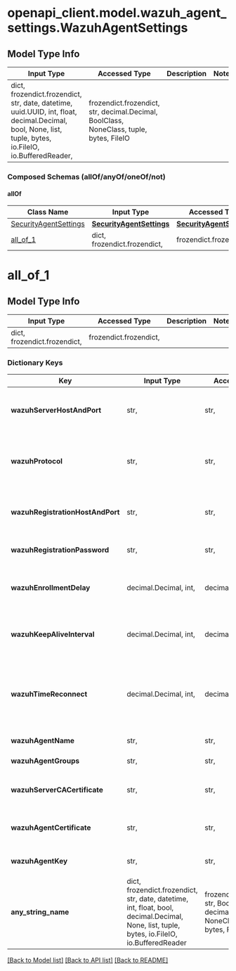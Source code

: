 # openapi_client.model.wazuh_agent_settings.WazuhAgentSettings

## Model Type Info
Input Type | Accessed Type | Description | Notes
------------ | ------------- | ------------- | -------------
dict, frozendict.frozendict, str, date, datetime, uuid.UUID, int, float, decimal.Decimal, bool, None, list, tuple, bytes, io.FileIO, io.BufferedReader,  | frozendict.frozendict, str, decimal.Decimal, BoolClass, NoneClass, tuple, bytes, FileIO |  | 

### Composed Schemas (allOf/anyOf/oneOf/not)
#### allOf
Class Name | Input Type | Accessed Type | Description | Notes
------------- | ------------- | ------------- | ------------- | -------------
[SecurityAgentSettings](SecurityAgentSettings.md) | [**SecurityAgentSettings**](SecurityAgentSettings.md) | [**SecurityAgentSettings**](SecurityAgentSettings.md) |  | 
[all_of_1](#all_of_1) | dict, frozendict.frozendict,  | frozendict.frozendict,  |  | 

# all_of_1

## Model Type Info
Input Type | Accessed Type | Description | Notes
------------ | ------------- | ------------- | -------------
dict, frozendict.frozendict,  | frozendict.frozendict,  |  | 

### Dictionary Keys
Key | Input Type | Accessed Type | Description | Notes
------------ | ------------- | ------------- | ------------- | -------------
**wazuhServerHostAndPort** | str,  | str,  | The manager IP address or hostname and port separated by colon | 
**wazuhProtocol** | str,  | str,  | The communication protocol between the manager and the agent. | [optional] must be one of ["TCP", "UDP", ] 
**wazuhRegistrationHostAndPort** | str,  | str,  | Wazuh manager that is used for agent registration. | [optional] 
**wazuhRegistrationPassword** | str,  | str,  | Wazuh Registration Password. | [optional] 
**wazuhEnrollmentDelay** | decimal.Decimal, int,  | decimal.Decimal,  | The time that agentd should wait after a successful registration. | [optional] value must be a 64 bit integer
**wazuhKeepAliveInterval** | decimal.Decimal, int,  | decimal.Decimal,  | The time between agent checks for manager connection | [optional] value must be a 64 bit integer
**wazuhTimeReconnect** | decimal.Decimal, int,  | decimal.Decimal,  | The time interval for the agent to reconnect with the Wazuh manager when connectivity is lost. | [optional] value must be a 64 bit integer
**wazuhAgentName** | str,  | str,  | Wazuh Agent name. | [optional] 
**wazuhAgentGroups** | str,  | str,  | Wazuh Agent Groups. | [optional] 
**wazuhServerCACertificate** | str,  | str,  |  Certificate of Authority for Host SSL Validation. | [optional] 
**wazuhAgentCertificate** | str,  | str,  | CA signed certificate for SSL agent verification. | [optional] 
**wazuhAgentKey** | str,  | str,  | Key for SSL agent verification. | [optional] 
**any_string_name** | dict, frozendict.frozendict, str, date, datetime, int, float, bool, decimal.Decimal, None, list, tuple, bytes, io.FileIO, io.BufferedReader | frozendict.frozendict, str, BoolClass, decimal.Decimal, NoneClass, tuple, bytes, FileIO | any string name can be used but the value must be the correct type | [optional]

[[Back to Model list]](../../README.md#documentation-for-models) [[Back to API list]](../../README.md#documentation-for-api-endpoints) [[Back to README]](../../README.md)

